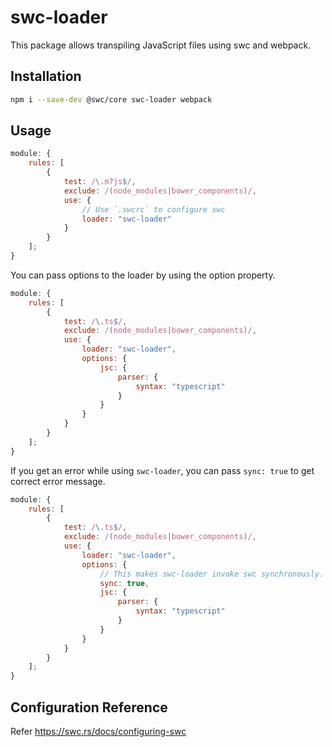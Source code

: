 # swc-loader

This package allows transpiling JavaScript files using swc and webpack.

## Installation

```sh
npm i --save-dev @swc/core swc-loader webpack
```

## Usage

```js
module: {
    rules: [
        {
            test: /\.m?js$/,
            exclude: /(node_modules|bower_components)/,
            use: {
                // Use `.swcrc` to configure swc
                loader: "swc-loader"
            }
        }
    ];
}
```

You can pass options to the loader by using the option property.

```js
module: {
    rules: [
        {
            test: /\.ts$/,
            exclude: /(node_modules|bower_components)/,
            use: {
                loader: "swc-loader",
                options: {
                    jsc: {
                        parser: {
                            syntax: "typescript"
                        }
                    }
                }
            }
        }
    ];
}
```

If you get an error while using `swc-loader`, you can pass `sync: true` to get correct error message.

```js
module: {
    rules: [
        {
            test: /\.ts$/,
            exclude: /(node_modules|bower_components)/,
            use: {
                loader: "swc-loader",
                options: {
                    // This makes swc-loader invoke swc synchronously.
                    sync: true,
                    jsc: {
                        parser: {
                            syntax: "typescript"
                        }
                    }
                }
            }
        }
    ];
}
```

## Configuration Reference
Refer https://swc.rs/docs/configuring-swc
